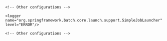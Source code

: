 <configuration>

    <!-- Other configurations -->

    <logger name="org.springframework.batch.core.launch.support.SimpleJobLauncher" level="ERROR"/>

    <!-- Other configurations -->

</configuration>
